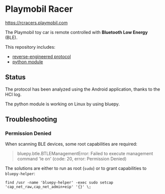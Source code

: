 # Playmobil Racer

https://rcracers.playmobil.com

The Playmobil toy car is remote controlled with **Bluetooth Low Energy** (BLE).

This repository includes:
- [reverse-engineered protocol](protocol.md)
- [python module](pmrc.py)

## Status

The protocol has been analyzed using the Android application, thanks to the HCI log.

The python module is working on Linux by using bluepy.

## Troubleshooting

### Permission Denied

When scanning BLE devices, some root capabilities are required:

> bluepy.btle.BTLEManagementError: Failed to execute management command 'le on' (code: 20, error: Permission Denied)

The solutions are either to run as root (`sudo`) or to grant capabilities to `bluepy-helper`:
```
find /usr -name 'bluepy-helper' -exec sudo setcap 'cap_net_raw,cap_net_admin+eip' '{}' \;
```
